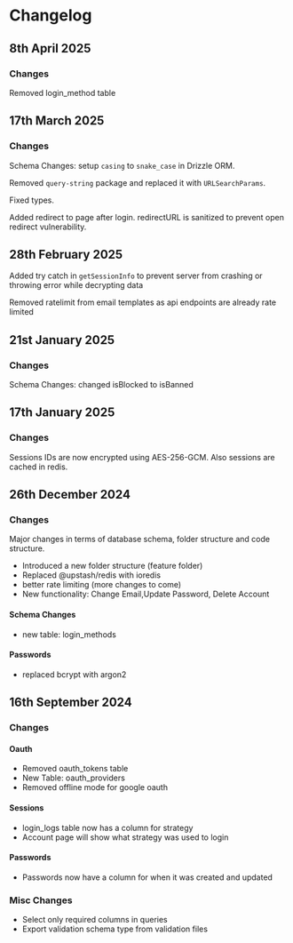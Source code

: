 # Changelog

## 8th April 2025

### Changes

Removed login_method table

## 17th March 2025

### Changes

Schema Changes: setup `casing` to `snake_case` in Drizzle ORM.

Removed `query-string` package and replaced it with `URLSearchParams`.

Fixed types.

Added redirect to page after login. redirectURL is sanitized to prevent open redirect vulnerability.

## 28th February 2025

Added try catch in `getSessionInfo` to prevent server from crashing or throwing error while decrypting data

Removed ratelimit from email templates as api endpoints are already rate limited

## 21st January 2025

### Changes

Schema Changes: changed isBlocked to isBanned

## 17th January 2025

### Changes

Sessions IDs are now encrypted using AES-256-GCM. Also sessions are cached in redis. 

## 26th December 2024

### Changes

Major changes in terms of database schema, folder structure and code structure.

- Introduced a new folder structure (feature folder)
- Replaced @upstash/redis with ioredis
- better rate limiting (more changes to come)
- New functionality: Change Email,Update Password, Delete Account

#### Schema Changes

- new table: login_methods

#### Passwords

- replaced bcrypt with argon2

## 16th September 2024

### Changes

#### Oauth
- Removed oauth_tokens table
- New Table: oauth_providers
- Removed offline mode for google oauth

#### Sessions
- login_logs table now has a column for strategy
- Account page will show what strategy was used to login

#### Passwords

- Passwords now have a column for when it was created and updated
  

### Misc Changes

- Select only required columns in queries
- Export validation schema type from validation files 